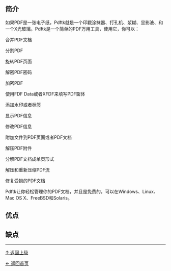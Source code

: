 ﻿
## 简介

如果PDF是一张电子纸，Pdftk就是一个印戳涂抹器、打孔机、浆糊、显影液、和一个X光玻璃。Pdftk是一个简单的PDF万用工具，使用它，你可以：

合并PDF文档

分割PDF

旋转PDF页面

解密PDF密码

加密PDF

使用FDF Data或者XFDF来填写PDF窗体

添加水印或者标签

显示PDF信息

修改PDF信息

附加文件到PDF页面或者PDF文档

解压PDF附件

分解PDF文档成单页形式

解压和重新压缩PDF流

修复受损的PDF文档

Pdftk让你轻松管理你的PDF文档，并且是免费的，可以在Windows、Linux、Mac OS X、FreeBSD和Solaris。

## 优点

## 缺点


----
[↑ 返回上级](https://github.com/asin929/linux-software/blob/master/Office-Application/Office-Application.md)

[← 返回首页](https://github.com/asin929/linux-software)
